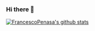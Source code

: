 ### Hi there 👋

<!--
**FrancescoPenasa/FrancescoPenasa** is a ✨ _special_ ✨ repository because its `README.md` (this file) appears on your GitHub profile.

Here are some ideas to get you started:

- 🔭 I’m currently working on ...
- 🌱 I’m currently learning ...
- 👯 I’m looking to collaborate on ...
- 🤔 I’m looking for help with ...
- 💬 Ask me about ...
- 📫 How to reach me: ...
- 😄 Pronouns: ...
- ⚡ Fun fact: ...
-->

[![FrancescoPenasa's github stats](https://github-readme-stats.vercel.app/api?username=FrancescoPenasa&theme=radical&count_private=true&show_icons=true)](https://github.com/FrancescoPenasa/github-readme-stats)
